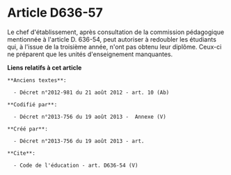 # Article D636-57

Le chef d'établissement, après consultation de la commission pédagogique mentionnée à l'article D. 636-54, peut autoriser à
redoubler les étudiants qui, à l'issue de la troisième année, n'ont pas obtenu leur diplôme. Ceux-ci ne préparent que les
unités d'enseignement manquantes.

**Liens relatifs à cet article**

	**Anciens textes**:

	  - Décret n°2012-981 du 21 août 2012 - art. 10 (Ab)

	**Codifié par**:

	  - Décret n°2013-756 du 19 août 2013 -  Annexe (V)

	**Créé par**:

	  - Décret n°2013-756 du 19 août 2013 - art.

	**Cite**:

	  - Code de l'éducation - art. D636-54 (V)
